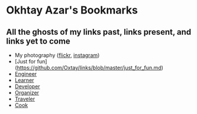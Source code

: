 Okhtay Azar's Bookmarks
=====

## All the ghosts of my links past, links present, and links yet to come

+ My photography ([flickr](https://www.flickr.com/photos/oxtay/), [instagram](http://instagram.com/okhtayaz))
+ [Just for fun] (https://github.com/Oxtay/links/blob/master/just_for_fun.md)
+ [Engineer](https://github.com/Oxtay/links/blob/master/engineer.md)
+ [Learner](https://github.com/Oxtay/links/blob/master/learner.md)
+ [Developer](https://github.com/Oxtay/links/blob/master/developer.md)
+ [Organizer](https://github.com/Oxtay/links/blob/master/organizer.md)
+ [Traveler](https://github.com/Oxtay/links/blob/master/traveler.md)
+ [Cook](https://github.com/Oxtay/links/blob/master/cook.md)
